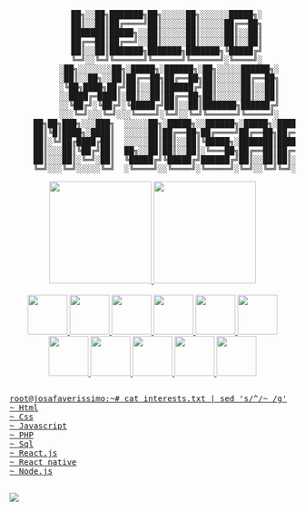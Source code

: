<div align="center">
<pre>
      ██╗░░██╗███████╗██╗░░░░░██╗░░░░░░█████╗░
      ██║░░██║██╔════╝██║░░░░░██║░░░░░██╔══██╗
      ███████║█████╗░░██║░░░░░██║░░░░░██║░░██║
      ██╔══██║██╔══╝░░██║░░░░░██║░░░░░██║░░██║
      ██║░░██║███████╗███████╗███████╗╚█████╔╝
      ╚═╝░░╚═╝╚══════╝╚══════╝╚══════╝░╚════╝░
       ░██╗░░░░░░░██╗░█████╗░██████╗░██╗░░░░░██████╗░
       ░██║░░██╗░░██║██╔══██╗██╔══██╗██║░░░░░██╔══██╗
       ░╚██╗████╗██╔╝██║░░██║██████╔╝██║░░░░░██║░░██║
       ░░████╔═████║░██║░░██║██╔══██╗██║░░░░░██║░░██║
       ░░╚██╔╝░╚██╔╝░╚█████╔╝██║░░██║███████╗██████╔╝
       ░░░╚═╝░░░╚═╝░░░╚════╝░╚═╝░░╚═╝╚══════╝╚═════╝░
     ██╗██╗███╗░░░███╗  ░░░░░██╗░█████╗░░██████╗░█████╗░███████╗░█████╗░
     ██║╚█║████╗░████║  ░░░░░██║██╔══██╗██╔════╝██╔══██╗██╔════╝██╔══██╗
     ██║░╚╝██╔████╔██║  ░░░░░██║██║░░██║╚█████╗░███████║█████╗░░███████║
     ██║░░░██║╚██╔╝██║  ██╗░░██║██║░░██║░╚═══██╗██╔══██║██╔══╝░░██╔══██║
     ██║░░░██║░╚═╝░██║  ╚█████╔╝╚█████╔╝██████╔╝██║░░██║██║░░░░░██║░░██║
     ╚═╝░░░╚═╝░░░░░╚═╝  ░╚════╝░░╚════╝░╚═════╝░╚═╝░░╚═╝╚═╝░░░░░╚═╝░░╚═╝
</pre>
</div>

<div align="center">
  <a href="https://github.com/josafaverissimo">
  <img height="180em" src="https://github-readme-stats.vercel.app/api?username=josafaverissimo&show_icons=true&theme=tokyonight&include_all_commits=true&count_private=true"/>
  <img height="180em" src="https://github-readme-stats.vercel.app/api/top-langs/?username=josafaverissimo&layout=compact&langs_count=7&theme=tokyonight"/>
</div>
<br>
<div align="center">
  <img src="https://cdn.jsdelivr.net/gh/devicons/devicon/icons/html5/html5-original.svg" width="70" />
  <img src="https://cdn.jsdelivr.net/gh/devicons/devicon/icons/css3/css3-original.svg" width="70" />
  <img src="https://cdn.jsdelivr.net/gh/devicons/devicon/icons/javascript/javascript-original.svg" width="70" />
  <img src="https://cdn.jsdelivr.net/gh/devicons/devicon/icons/php/php-original.svg" width="70" />
  <img src="https://cdn.jsdelivr.net/gh/devicons/devicon/icons/nodejs/nodejs-original.svg" width="70" />
  <img src="https://cdn.jsdelivr.net/gh/devicons/devicon/icons/python/python-original.svg" width="70" />
  <img src="https://cdn.jsdelivr.net/gh/devicons/devicon/icons/mysql/mysql-original.svg" width="70" />
  <img src="https://cdn.jsdelivr.net/gh/devicons/devicon/icons/postgresql/postgresql-original.svg" width="70" />
  <img src="https://cdn.jsdelivr.net/gh/devicons/devicon/icons/bash/bash-original.svg" width="70" />
  <img src="https://cdn.jsdelivr.net/gh/devicons/devicon/icons/linux/linux-original.svg" width="70" />
  <img src="https://cdn.jsdelivr.net/gh/devicons/devicon/icons/git/git-original.svg" width="70" />
</div>

##

<pre>
root@josafaverissimo:~# cat interests.txt | sed 's/^/~ /g'
~ Html
~ Css
~ Javascript
~ PHP
~ Sql
~ React.js
~ React native
~ Node.js
</pre>

##

<div>
   	<a href="https://www.linkedin.com/in/josafaverissimo/" target="_blank"><img src="https://img.shields.io/badge/LinkedIn-0077B5?style=for-the-badge&logo=linkedin&logoColor=white" target="_blank"/></a>
</div>
